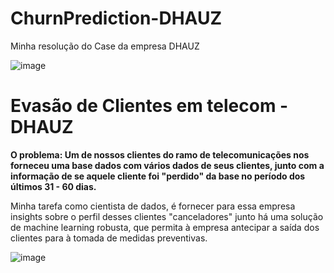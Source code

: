 # ChurnPrediction-DHAUZ

Minha resolução do Case da empresa DHAUZ

![image](https://user-images.githubusercontent.com/85971408/135778270-e58a5b5f-b36c-4e90-8fa1-252c7f859cfc.png)

# Evasão de Clientes em telecom - DHAUZ

**O problema: Um de nossos clientes do ramo de telecomunicações nos forneceu uma base dados com vários dados de seus clientes, junto com a informação de se aquele cliente foi "perdido" da base no período dos últimos 31 - 60 dias.**

Minha tarefa como cientista de dados, é fornecer para essa empresa insights sobre o perfil desses clientes "canceladores" junto há uma solução de machine learning robusta, que permita à empresa antecipar a saída dos clientes para à tomada de medidas preventivas.

![image](https://user-images.githubusercontent.com/85971408/135778287-759b8ec7-0d58-45fa-ba3c-75fedc905d27.png)
